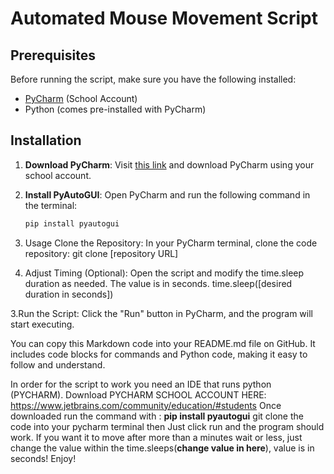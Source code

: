 # Automated Mouse Movement Script

## Prerequisites

Before running the script, make sure you have the following installed:
- [PyCharm](https://www.jetbrains.com/community/education/#students) (School Account)
- Python (comes pre-installed with PyCharm)

## Installation

1. **Download PyCharm**: Visit [this link](https://www.jetbrains.com/community/education/#students) and download PyCharm using your school account.
2. **Install PyAutoGUI**: Open PyCharm and run the following command in the terminal:
   ```sh
   pip install pyautogui

1. Usage
Clone the Repository: In your PyCharm terminal, clone the code repository:
git clone [repository URL]

2. Adjust Timing (Optional):
Open the script and modify the time.sleep duration as needed. The value is in seconds.
time.sleep([desired duration in seconds])

3.Run the Script: Click the "Run" button in PyCharm, and the program will start executing.


You can copy this Markdown code into your README.md file on GitHub. It includes code blocks for commands and Python code, making it easy to follow and understand.

In order for the script to work you need an IDE that runs python (PYCHARM). 
Download PYCHARM SCHOOL ACCOUNT HERE: https://www.jetbrains.com/community/education/#students
Once downloaded run the command with : **pip install pyautogui**
git clone the code into your pycharm terminal then
Just click run and the program should work. 
If you want it to move after more than a minutes wait or less, just change the value within the time.sleeps(**change value in here**), value is in seconds!
Enjoy!

